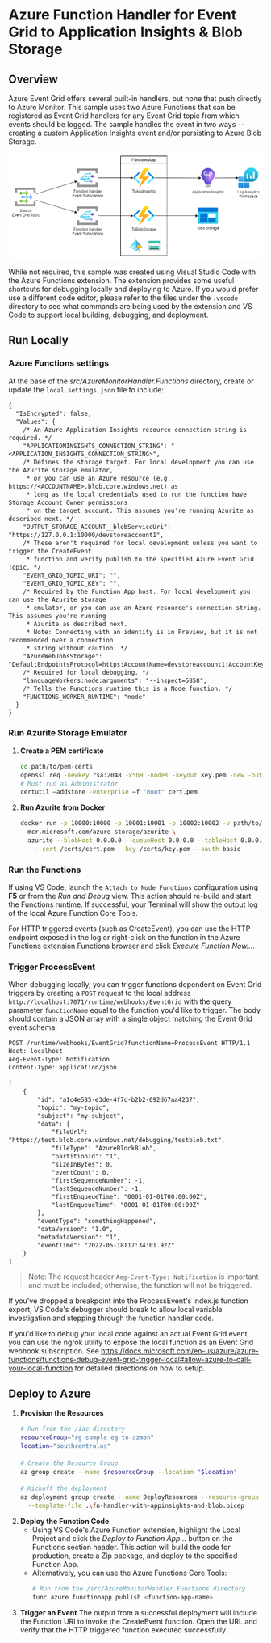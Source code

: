 # Azure Function Handler for Event Grid to Application Insights & Blob Storage

## Overview

Azure Event Grid offers several built-in handlers, but none that push directly to Azure Monitor. This sample uses two Azure Functions that can be registered as Event Grid handlers for any Event Grid topic from which events should be logged. The sample handles the event in two ways -- creating a custom Application Insights event and/or persisting to Azure Blob Storage.

![Resource diagram of conceptual architecture](./.assets/event-grid_to_app-insights.png)

While not required, this sample was created using Visual Studio Code with the Azure Functions extension. The extension provides some useful shortcuts for debugging locally and deploying to Azure. If you would prefer use a different code editor, please refer to the files under the `.vscode` directory to see what commands are being used by the extension and VS Code to support local building, debugging, and deployment.

## Run Locally

### Azure Functions settings

At the base of the *src/AzureMonitorHandler.Functions* directory, create or update the `local.settings.json` file to include:

```jsonc
{
  "IsEncrypted": false,
  "Values": {
    /* An Azure Application Insights resource connection string is required. */
    "APPLICATIONINSIGHTS_CONNECTION_STRING": "<APPLICATION_INSIGHTS_CONNECTION_STRING>",
    /* Defines the storage target. For local development you can use the Azurite storage emulator,
     * or you can use an Azure resource (e.g., https://<ACCOUNTNAME>.blob.core.windows.net) as
     * long as the local credentials used to run the function have Storage Account Owner permissions
     * on the target account. This assumes you're running Azurite as described next. */
    "OUTPUT_STORAGE_ACCOUNT__blobServiceUri": "https://127.0.0.1:10000/devstoreaccount1",
    /* These aren't required for local development unless you want to trigger the CreateEvent
     * function and verify publish to the specified Azure Event Grid Topic. */
    "EVENT_GRID_TOPIC_URI": "",
    "EVENT_GRID_TOPIC_KEY": "",
    /* Required by the Function App host. For local development you can use the Azurite storage 
     * emulator, or you can use an Azure resource's connection string. This assumes you're running 
     * Azurite as described next.
     * Note: Connecting with an identity is in Preview, but it is not recommended over a connection
     * string without caution. */
    "AzureWebJobsStorage": "DefaultEndpointsProtocol=https;AccountName=devstoreaccount1;AccountKey=Eby8vdM02xNOcqFlqUwJPLlmEtlCDXJ1OUzFT50uSRZ6IFsuFq2UVErCz4I6tq/K1SZFPTOtr/KBHBeksoGMGw==;BlobEndpoint=https://127.0.0.1:10000/devstoreaccount1;QueueEndpoint=https://127.0.0.1:10001/devstoreaccount1;",
    /* Required for local debugging. */
    "languageWorkers:node:arguments": "--inspect=5858",
    /* Tells the Functions runtime this is a Node function. */
    "FUNCTIONS_WORKER_RUNTIME": "node"
  }
}
```

### Run Azurite Storage Emulator

1. **Create a PEM certificate**
   ```sh
   cd path/to/pem-certs
   openssl req -newkey rsa:2048 -x509 -nodes -keyout key.pem -new -out cert.pem -sha256 -days 365 -addext "subjectAltName=IP:127.0.0.1" -subj "/C=CO/ST=ST/L=LO/O=OR/OU=OU/CN=CN"
   # Must run as Administrator
   certutil –addstore -enterprise –f "Root" cert.pem
   ```
1. **Run Azurite from Docker**
   ```sh
   docker run -p 10000:10000 -p 10001:10001 -p 10002:10002 -v path/to/cert:/certs \
     mcr.microsoft.com/azure-storage/azurite \
     azurite --blobHost 0.0.0.0 --queueHost 0.0.0.0 --tableHost 0.0.0.0 \
       --cert /certs/cert.pem --key /certs/key.pem --oauth basic
   ```

### Run the Functions

If using VS Code, launch the `Attach to Node Functions` configuration using **F5** or from the *Run and Debug* view. This action should re-build and start the Functions runtime. If successful, your Terminal will show the output log of the local Azure Function Core Tools.

For HTTP triggered events (such as CreateEvent), you can use the HTTP endpoint exposed in the log or right-click on the function in the Azure Functions extension Functions browser and click *Execute Function Now...*.

### Trigger ProcessEvent

When debugging locally, you can trigger functions dependent on Event Grid triggers by creating a `POST` request to the local address `http://localhost:7071/runtime/webhooks/EventGrid` with the query parameter `functionName` equal to the function you'd like to trigger. The body should contain a JSON array with a single object matching the Event Grid event schema.

```http
POST /runtime/webhooks/EventGrid?functionName=ProcessEvent HTTP/1.1
Host: localhost
Aeg-Event-Type: Notification
Content-Type: application/json

[
    {
        "id": "a1c4e585-e3de-4f7c-b2b2-092d67aa4237",
        "topic": "my-topic",
        "subject": "my-subject",
        "data": {
            "fileUrl": "https://test.blob.core.windows.net/debugging/testblob.txt",
            "fileType": "AzureBlockBlob",
            "partitionId": "1",
            "sizeInBytes": 0,
            "eventCount": 0,
            "firstSequenceNumber": -1,
            "lastSequenceNumber": -1,
            "firstEnqueueTime": "0001-01-01T00:00:00Z",
            "lastEnqueueTime": "0001-01-01T00:00:00Z"
        },
        "eventType": "somethingHappened",
        "dataVersion": "1.0",
        "metadataVersion": "1",
        "eventTime": "2022-05-18T17:34:01.92Z"
    }
]
```

> Note: The request header `Aeg-Event-Type: Notification` is important and must be included; otherwise, the function will not be triggered.

If you've dropped a breakpoint into the ProcessEvent's index.js function export, VS Code's debugger should break to allow local variable investigation and stepping through the function handler code.

If you'd like to debug your local code against an actual Event Grid event, you can use the ngrok utility to expose the local function as an Event Grid webhook subscription. See <https://docs.microsoft.com/en-us/azure/azure-functions/functions-debug-event-grid-trigger-local#allow-azure-to-call-your-local-function> for detailed directions on how to setup.

## Deploy to Azure

1. **Provision the Resources**
   ```bash
   # Run from the /iac directory
   resourceGroup="rg-sample-eg-to-azmon"
   location="southcentralus"

   # Create the Resource Group
   az group create --name $resourceGroup --location "$location"

   # Kickoff the deployment
   az deployment group create --name DeployResources --resource-group $resourceGroup \
     --template-file .\fn-handler-with-appinsights-and-blob.bicep
   ```
1. **Deploy the Function Code** 
   * Using VS Code's Azure Function extension, highlight the Local Project and click the *Deploy to Function App...* button on the Functions section header. This action will build the code for production, create a Zip package, and deploy to the specified Function App.
   * Alternatively, you can use the Azure Functions Core Tools:
     ```sh
     # Run from the /src/AzureMonitorHandler.Functions directory
     func azure functionapp publish <function-app-name>
     ```
1. **Trigger an Event** The output from a successful deployment will include the Function URI to invoke the CreateEvent function. Open the URL and verify that the HTTP triggered function executed successfully.

